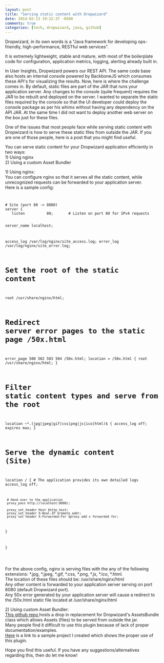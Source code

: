 ```yaml
---
layout: post
title: "Serving static content with Dropwizard"
date: 2014-02-13 19:22:37 -0500
comments: true
categories: [tech, dropwizard, java, github]
---
```

<p>Dropwizard, in its own words is a "Java framework for developing ops-friendly, high-performance, RESTful web services".</p>
<p>It is extremely lightweight, stable and mature, with most of the boilerplate code for configuration, application metrics, logging, alerting already built in.</p>
<p>In User Insights, Dropwizard powers our REST API. The same code base also hosts an internal console powered by BackboneJS which consumes these API's for visualizing the results. Now, here is where the challenge comes in. By default, static files are part of the JAR that runs your application server. Any changes to the console (quite frequent) requires the JAR to be rebuilt and deployed on the server. I wanted to separate the static files required by the console so that the UI developer could deploy the console package as per his whims without having any dependency on the API JAR. At the same time I did not want to deploy another web server on the box just for these files.</p>
<p>One of the issues that most people face while serving static content with Dropwizard is how to serve these static files from outside the JAR. If you are one of those people, here is a post that you might find useful.</p>
<p>You can serve static content for your Dropwizard application efficiently in two ways: <span id="more-218"></span><br />
1) Using nginx<br />
2) Using a custom Asset Bundler</p>
<p>1) Using nginx:<br />
You can configure nginx so that it serves all the static content, while unrecognized requests can be forwarded to your application server.<br />
Here is a sample config:</p>
<p><code>
<pre>
# Site (port 80 -> 8080)
server {
   listen          80;       # Listen on port 80 for IPv4 requests

   server_name localhost;

   access_log      /var/log/nginx/site_access.log;
   error_log       /var/log/nginx/site_error.log;

   # Set the root of the static content
   root /usr/share/nginx/html;

   # Redirect server error pages to the static page /50x.html
   error_page 500 502 503 504 /50x.html;
   location = /50x.html {
     root /usr/share/nginx/html;
   }

   # Filter static content types and serve from the root
   location ~*\.(jpg|jpeg|gif|css|png|js|ico|html)$ {
     access_log off;
     expires max;
   }

   # Serve the dynamic content (Site)
   location / {
     # The application provides its own detailed logs
     access_log off;

     # Hand over to the application
     proxy_pass http://localhost:8080/;

     proxy_set_header Host $http_host;
     proxy_set_header X-Real-IP $remote_addr;
     proxy_set_header X-Forwarded-For $proxy_add_x_forwarded_for;
   }

}
</pre>
<p></code></p>
<p>For the above config, nginx is serving files with the any of the following extensions: *.jpg, *.jpeg, *.gif, *.css, *.png, *.js, *.ico, *.html.<br />
The location of these files should be: /usr/share/nginx/html<br />
Any other content is forwarded to your application server serving on port 8080 (default Dropwizard port).<br />
Any 50x error generated by your application server will cause a redirect to the /50x.html static file located at /usr/share/nginx/html</p>
<p>2) Using custom Asset Bundler:<br />
<a title="This github repo" href="https://github.com/bazaarvoice/dropwizard-configurable-assets-bundle" target="_blank">This github repo </a> hosts a drop in replacement for Dropwizard's AssetsBundle class which allows Assets (files) to be served from outside the jar.<br />
Many people find it difficult to use this plugin because of lack of proper documentation/examples.<br />
<a title="Here" href="https://github.com/BhavdeepFk/DropwizardAssets" target="_blank">Here</a> is a link to a sample project I created which shows the proper use of this plugin.</p>
<p>Hope you find this useful. If you have any suggestions/alternatives regarding this, then do let me know!</p>